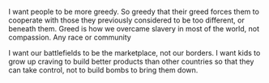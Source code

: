 

I want people to be more greedy. So greedy that their greed forces them to cooperate with those they previously considered to be too different, or beneath them. Greed is how we overcame slavery in most of the world, not compassion. Any race or community 

I want our battlefields to be the marketplace, not our borders.
I want kids to grow up craving to build better products than other countries so that they can take control, not to build bombs to bring them down.

